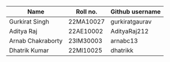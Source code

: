 **Name** | **Roll no.** | **Github username**
---------|--------------|--------------------
Gurkirat Singh | 22MA10027 | gurkiratgaurav
Aditya Raj | 22AE10002 | AdityaRaj212
Arnab Chakraborty | 23IM30003 | arnabc13
Dhatrik Kumar | 22MI10025 | dhatrikk

